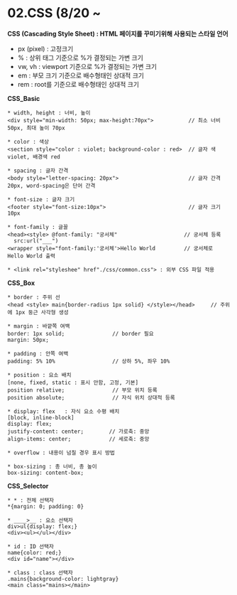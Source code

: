 # 02.CSS (8/20 ~
**CSS (Cascading Style Sheet) : HTML 페이지를 꾸미기위해 사용되는 스타일 언어**
* px (pixel) :  고정크기
* % : 상위 태그 기준으로 %가 결정되는 가변 크기
* vw, vh : viewport 기준으로 %가 결정되는 가변 크기
* em : 부모 크기 기준으로 배수형태인 상대적 크기
* rem : root를 기준으로 배수형태인 상대적 크기

**CSS_Basic**
```
* width, height : 너비, 높이
<div style="min-width: 50px; max-height:70px">           // 최소 너비 50px, 최대 높이 70px

* color : 색상
<section style="color : violet; background-color : red>  // 글자 색 violet, 배경색 red

* spacing : 글자 간격
<body style="letter-spacing: 20px">                      // 글자 간격 20px, word-spacing은 단어 간격

* font-size : 글자 크기
<footer style="font-size:10px">                          // 글자 크기 10px

* font-family : 글꼴
<head><style> @font-family: "궁서체"                     // 궁서체 등록
  src:url("___")                
<wrapper style="font-family:'궁서체'>Hello World         // 궁서체로 Hello World 출력

* <link rel="styleshee" href"./css/common.css"> : 외부 CSS 파일 적용
```

**CSS_Box**
```
* border : 주위 선
<head <style> main{border-radius 1px solid} </style></head>     // 주위에 1px 둥근 사각형 생성

* margin : 바깥쪽 여백
border: 1px solid;               // border 필요
margin: 50px;

* padding : 안쪽 여백
padding: 5% 10%                  // 상하 5%, 좌우 10%

* position : 요소 배치
[none, fixed, static : 표시 안함, 고정, 기본]   
position relative;               // 부모 위치 등록
position absolute;               // 자식 위치 상대적 등록

* display: flex   : 자식 요소 수평 배치
[block, inline-block]
display: flex;
justify-content: center;        // 가로축: 중앙
align-items: center;            // 세로축: 중앙

* overflow : 내용이 넘칠 경우 표시 방법

* box-sizing : 총 너비, 총 높이
box-sizing: content-box;
```

**CSS_Selector**
```
* * : 전체 선택자
*{margin: 0; padding: 0}

* ____>__ : 요소 선택자
div>ul{display: flex;}
<div><ul></ul></div>

* id : ID 선택자
name{color: red;}
<div id="name"></div>

* class : class 선택자
.mains{background-color: lightgray}
<main class="mains></main>
```
